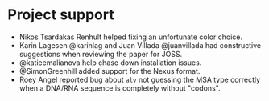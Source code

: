 # Project support

* Nikos Tsardakas Renhult helped fixing an unfortunate color choice. 
* Karin Lagesen @karinlag and Juan Villada @juanvillada had constructive suggestions when reviewing
  the paper for JOSS.
* @katieemalianova help chase down installation issues.
* @SimonGreenhill added support for the Nexus format.
* Roey Angel reported bug about `alv` not guessing the MSA type correctly when a DNA/RNA sequence is
  completely without "codons".

